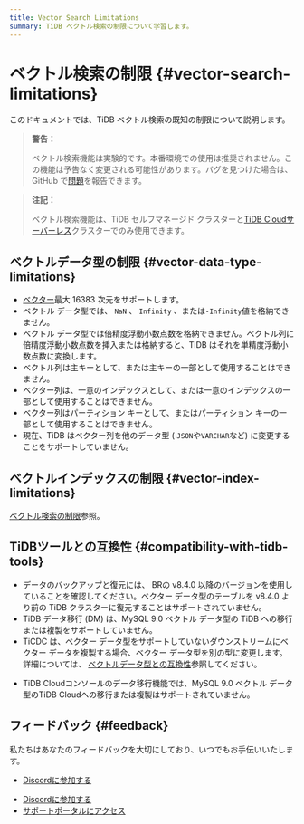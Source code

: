 ```yaml
---
title: Vector Search Limitations
summary: TiDB ベクトル検索の制限について学習します。
---
```


# ベクトル検索の制限 {#vector-search-limitations}

このドキュメントでは、TiDB ベクトル検索の既知の制限について説明します。

<CustomContent platform="tidb">

> **警告：**
>
> ベクトル検索機能は実験的です。本番環境での使用は推奨されません。この機能は予告なく変更される可能性があります。バグを見つけた場合は、GitHub で[問題](https://github.com/pingcap/tidb/issues)を報告できます。

</CustomContent>

> **注記：**
>
> ベクトル検索機能は、TiDB セルフマネージド クラスターと[TiDB Cloudサーバーレス](https://docs.pingcap.com/tidbcloud/select-cluster-tier#tidb-cloud-serverless)クラスターでのみ使用できます。

## ベクトルデータ型の制限 {#vector-data-type-limitations}

-   [ベクター](/vector-search-data-types.md)最大 16383 次元をサポートします。
-   ベクトル データ型では、 `NaN` 、 `Infinity` 、または`-Infinity`値を格納できません。
-   ベクトル データ型では倍精度浮動小数点数を格納できません。ベクトル列に倍精度浮動小数点数を挿入または格納すると、TiDB はそれを単精度浮動小数点数に変換します。
-   ベクトル列は主キーとして、または主キーの一部として使用することはできません。
-   ベクター列は、一意のインデックスとして、または一意のインデックスの一部として使用することはできません。
-   ベクター列はパーティション キーとして、またはパーティション キーの一部として使用することはできません。
-   現在、TiDB はベクター列を他のデータ型 ( `JSON`や`VARCHAR`など) に変更することをサポートしていません。

## ベクトルインデックスの制限 {#vector-index-limitations}

[ベクトル検索の制限](/vector-search-index.md#restrictions)参照。

## TiDBツールとの互換性 {#compatibility-with-tidb-tools}

<CustomContent platform="tidb">

-   データのバックアップと復元には、 BRの v8.4.0 以降のバージョンを使用していることを確認してください。ベクター データ型のテーブルを v8.4.0 より前の TiDB クラスターに復元することはサポートされていません。
-   TiDB データ移行 (DM) は、MySQL 9.0 ベクトル データ型の TiDB への移行または複製をサポートしていません。
-   TiCDC は、ベクター データ型をサポートしていないダウンストリームにベクター データを複製する場合、ベクター データ型を別の型に変更します。詳細については、 [ベクトルデータ型との互換性](/ticdc/ticdc-compatibility.md#compatibility-with-vector-data-types)参照してください。

</CustomContent>

<CustomContent platform="tidb-cloud">

-   TiDB Cloudコンソールのデータ移行機能では、MySQL 9.0 ベクトル データ型のTiDB Cloudへの移行または複製はサポートされていません。

</CustomContent>

## フィードバック {#feedback}

私たちはあなたのフィードバックを大切にしており、いつでもお手伝いいたします。

<CustomContent platform="tidb">

-   [Discordに参加する](https://discord.gg/zcqexutz2R)

</CustomContent>

<CustomContent platform="tidb-cloud">

-   [Discordに参加する](https://discord.gg/zcqexutz2R)
-   [サポートポータルにアクセス](https://tidb.support.pingcap.com/)

</CustomContent>
